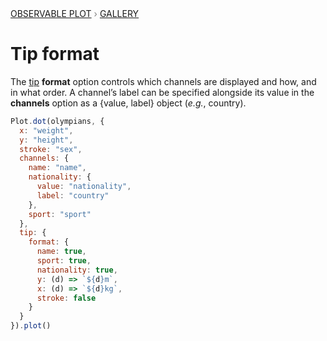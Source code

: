 <div style="color: grey; font: 13px/25.5px var(--sans-serif); text-transform: uppercase;"><h1 style="display: none;">Plot: Tip format</h1><a href="/plot">Observable Plot</a> › <a href="/@observablehq/plot-gallery">Gallery</a></div>

# Tip format

The [tip](https://observablehq.com/plot/marks/tip) **format** option controls which channels are displayed and how, and in what order. A channel’s label can be specified alongside its value in the **channels** option as a {value, label} object (_e.g._, country).

```js echo
Plot.dot(olympians, {
  x: "weight",
  y: "height",
  stroke: "sex",
  channels: {
    name: "name",
    nationality: {
      value: "nationality",
      label: "country"
    },
    sport: "sport"
  },
  tip: {
    format: {
      name: true,
      sport: true,
      nationality: true,
      y: (d) => `${d}m`,
      x: (d) => `${d}kg`,
      stroke: false
    }
  }
}).plot()
```
